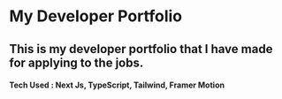 # My Developer Portfolio

## This is my developer portfolio that I have made for applying to the jobs.

#### Tech Used : Next Js, TypeScript, Tailwind, Framer Motion
